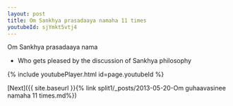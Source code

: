 ```yaml
---
layout: post
title: Om Sankhya prasadaaya namaha 11 times
youtubeId: sjYmkt5vtj4
---
```

 
 
Om Sankhya prasadaaya nama 
 
 -  Who gets pleased by the discussion of Sankhya philosophy 
 
  
 
  
 
 
 
 
 
 


{% include youtubePlayer.html id=page.youtubeId %}
 
[Next]({{ site.baseurl }}{% link  split1/_posts/2013-05-20-Om guhaavasinee namaha 11 times.md%})
 
